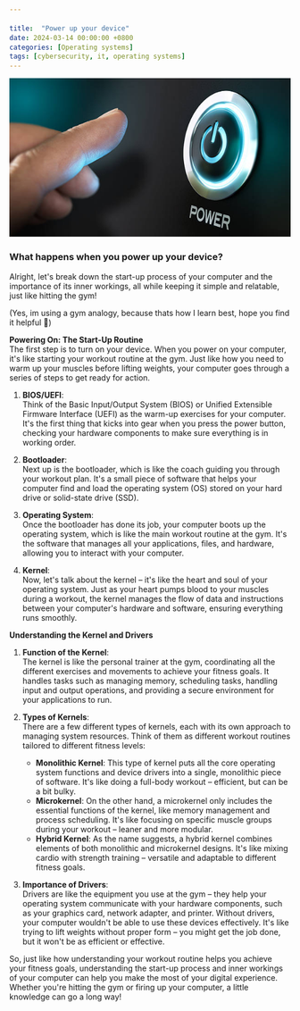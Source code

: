 ```yaml
---

title:  "Power up your device"
date: 2024-03-14 00:00:00 +0800 
categories: [Operating systems] 
tags: [cybersecurity, it, operating systems] 
---
```

![On button](/assets/Power%20on.jpg)

### What happens when you power up your device? 

Alright, let's break down the start-up process of your computer and the importance of its inner workings, all while keeping it simple and relatable, just like hitting the gym!

(Yes, im using a gym analogy, because thats how I learn best, hope you find it helpful 💙)

**Powering On: The Start-Up Routine** <br>
The first step is to turn on your device. When you power on your computer, it's like starting your workout routine at the gym. Just like how you need to warm up your muscles before lifting weights, your computer goes through a series of steps to get ready for action.

1. **BIOS/UEFI**: <br> 
Think of the Basic Input/Output System (BIOS) or Unified Extensible Firmware Interface (UEFI) as the warm-up exercises for your computer. It's the first thing that kicks into gear when you press the power button, checking your hardware components to make sure everything is in working order.

5. **Bootloader**: <br>
Next up is the bootloader, which is like the coach guiding you through your workout plan. It's a small piece of software that helps your computer find and load the operating system (OS) stored on your hard drive or solid-state drive (SSD).

6. **Operating System**: <br>
Once the bootloader has done its job, your computer boots up the operating system, which is like the main workout routine at the gym. It's the software that manages all your applications, files, and hardware, allowing you to interact with your computer.

7. **Kernel**: <br>
Now, let's talk about the kernel – it's like the heart and soul of your operating system. Just as your heart pumps blood to your muscles during a workout, the kernel manages the flow of data and instructions between your computer's hardware and software, ensuring everything runs smoothly.

**Understanding the Kernel and Drivers**

1. **Function of the Kernel**: <br>
The kernel is like the personal trainer at the gym, coordinating all the different exercises and movements to achieve your fitness goals. It handles tasks such as managing memory, scheduling tasks, handling input and output operations, and providing a secure environment for your applications to run.

2. **Types of Kernels**: <br>
There are a few different types of kernels, each with its own approach to managing system resources. Think of them as different workout routines tailored to different fitness levels:
   - **Monolithic Kernel**: This type of kernel puts all the core operating system functions and device drivers into a single, monolithic piece of software. It's like doing a full-body workout – efficient, but can be a bit bulky.
   - **Microkernel**: On the other hand, a microkernel only includes the essential functions of the kernel, like memory management and process scheduling. It's like focusing on specific muscle groups during your workout – leaner and more modular.
   - **Hybrid Kernel**: As the name suggests, a hybrid kernel combines elements of both monolithic and microkernel designs. It's like mixing cardio with strength training – versatile and adaptable to different fitness goals.

3. **Importance of Drivers**: <br>
Drivers are like the equipment you use at the gym – they help your operating system communicate with your hardware components, such as your graphics card, network adapter, and printer. Without drivers, your computer wouldn't be able to use these devices effectively. It's like trying to lift weights without proper form – you might get the job done, but it won't be as efficient or effective.

So, just like how understanding your workout routine helps you achieve your fitness goals, understanding the start-up process and inner workings of your computer can help you make the most of your digital experience. Whether you're hitting the gym or firing up your computer, a little knowledge can go a long way!
